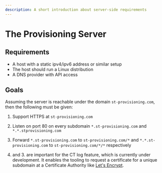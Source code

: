 ```yaml
---
description: A short introduction about server-side requirements
---
```


# The Provisioning Server

## Requirements

* A host with a static ipv4/ipv6 address or similar setup
* The host should run a Linux distribution
* A DNS provider with API access

## Goals

Assuming the server is reachable under the domain `st-provisioning.com`, then the following must be given:

1. Support HTTPS at `st-provisioning.com`
2. Listen on port 80  on every subdomain `*.st-provisioning.com` and `*.*.stprovisioning.com`
3. Forward `*.st-provisioning.com` to `st-provisioning.com/*` and `*.*.st-provisioning.com` to `st-provisioning.com/*/*` respectively

 2. and 3. are important for the CT log feature, which is currently under development. It enables the tooling to  request a certificate for a unique subdomain at a Certificate Authority like [Let's Encrypt](https://letsencrypt.org/docs/ct-logs/).

